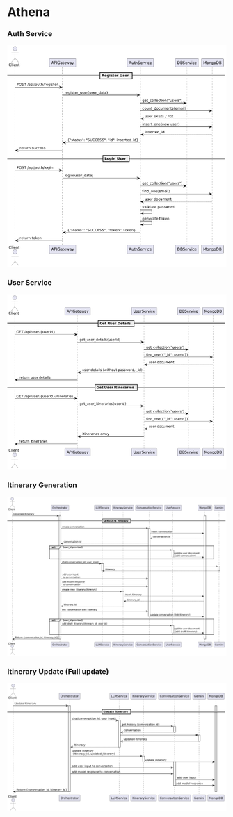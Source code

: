 # Athena

### Auth Service
![Authorization flow](./docs/Auth%20Service.png)

### User Service
![User Flow](./docs/User%20Service.png)

### Itinerary Generation
![Generate Itinerary Flow](./docs/Generate%20Itinerary%20Flow.png)

### Itinerary Update (Full update)
![Update Itinerary Flow](./docs/Update%20Itinerary.png)